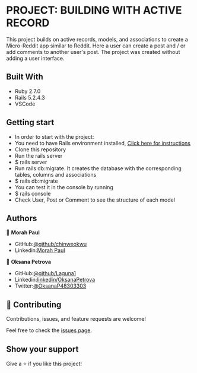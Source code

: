 # PROJECT: BUILDING WITH ACTIVE RECORD


This project builds on active records, models, and associations to create a Micro-Reddit app similar to Reddit.
Here a user can create a post and / or add comments to another user's post.
The project was created without adding a user interface.


## Built With

- Ruby 2.7.0
- Rails 5.2.4.3
- VSCode

## Getting start

* In order to start with the project:
* You need to have Rails environment installed,
 [Click here for instructions](https://guides.rubyonrails.org/getting_started.html)
* Clone this repository 
* Run the rails server
*    $ rails server
* Run rails db:migrate. It creates the database with the corresponding tables, columns and associations
*    $ rails db:migrate
* You can test it in the console by running
*    $ rails console 
* Check User, Post or Comment to see the structure of each model





## Authors


👤 **Morah Paul**

- GitHub:[@github/chinweokwu](https://github.com/chinweokwu)
- Linkedin:[Morah Paul](https://www.linkedin.com/)


👤 **Oksana Petrova**

- GitHub:[@github/Laguna1](https://github.com/Laguna1)
- Linkedin:[linkedin/OksanaPetrova](https://www.linkedin.com/in/oksana-petrova/)
- Twitter:[@OksanaP48303303](https://twitter.com/OksanaP48303303)



## 🤝 Contributing

Contributions, issues, and feature requests are welcome!

Feel free to check the [issues page]().

## Show your support

Give a ⭐️ if you like this project!


